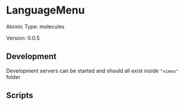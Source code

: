 # LanguageMenu

Atomic Type: molecules

Version: 0.0.5

## Development

Development servers can be started and should all exist inside `"views"` folder

## Scripts
